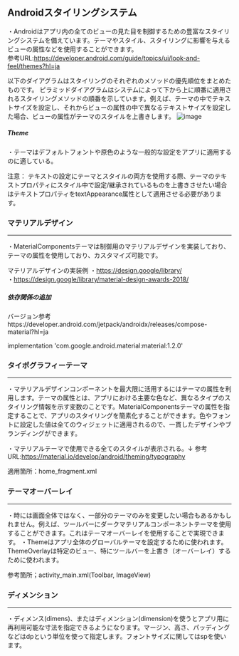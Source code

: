  Androidスタイリングシステム
 ------------------
・Androidはアプリ内の全てのビューの見た目を制御するための豊富なスタイリングシステムを備えています。テーマやスタイル、スタイリングに影響を与えるビューの属性などを使用することができます。<br>
参考URL:https://developer.android.com/guide/topics/ui/look-and-feel/themes?hl=ja

 以下のダイアグラムはスタイリングのそれぞれのメソッドの優先順位をまとめたものです。
 ピラミッドダイアグラムはシステムによって下から上に順番に適用されるスタイリングメソッドの順番を示しています。例えば、テーマの中でテキストサイズを設定し、それからビューの属性の中で異なるテキストサイズを設定した場合、ビューの属性がテーマのスタイルを上書きします。
![image](https://user-images.githubusercontent.com/96398365/184465484-7433d6d8-f789-4f3b-af87-480bd24c9fb2.png)

##### Theme
・テーマはデフォルトフォントや原色のような一般的な設定をアプリに適用するのに適している。<br>

注意： テキストの設定にテーマとスタイルの両方を使用する際、テーマのテキストプロパティにスタイル中で設定/継承されているものを上書きさせたい場合はテキストプロパティをtextAppearance属性として適用させる必要があります。

### マテリアルデザイン
----------------
・MaterialComponentsテーマは制御用のマテリアルデザインを実装しており、テーマの属性を使用しており、カスタマイズ可能です。<br>

マテリアルデザインの実装例
  ・https://design.google/library/<br>
  ・https://design.google/library/material-design-awards-2018/
  
##### 依存関係の追加
 
 バージョン参考https://developer.android.com/jetpack/androidx/releases/compose-material?hl=ja
 
 implementation 'com.google.android.material:material:1.2.0'
 
### タイポグラフィーテーマ
------------------
・マテリアルデザインコンポーネントを最大限に活用するにはテーマの属性を利用します。テーマの属性とは、アプリにおける主要な色など、異なるタイプのスタイリング情報を示す変数のことです。MaterialComponentsテーマの属性を指定することで、アプリのスタイリングを簡素化することができます。色やフォントに設定した値は全てのウィジェットに適用されるので、一貫したデザインやブランディングができます。<br>

・マテリアルテーマで使用できる全てのスタイルが表示される。↓
参考URL:https://material.io/develop/android/theming/typography

適用箇所：home_fragment.xml

### テーマオーバーレイ
-----------------
・時には画面全体ではなく、一部分のテーマのみを変更したい場合もあるかもしれません。例えば、ツールバーにダークマテリアルコンポーネントテーマを使用することができます。これはテーマオーバーレイを使用することで実現できます。
・Themeはアプリ全体のグローバルテーマを設定するために使われます。ThemeOverlayは特定のビュー、特にツールバーを上書き（オーバーレイ）するために使われます。<br>

参考箇所；activity_main.xml(Toolbar, ImageView)

### ディメンション
-----------------
・ディメンス(dimens)、またはディメンション(dimension)を使うとアプリ用に再利用可能な寸法を指定できるようになります。マージン、高さ、パッディングなどはdpという単位を使って指定します。フォントサイズに関してはspを使います。
